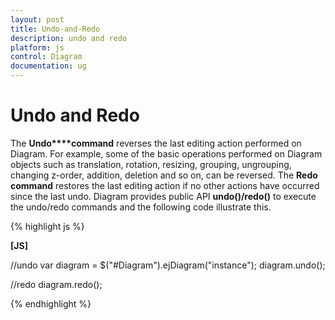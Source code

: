 ```yaml
---
layout: post
title: Undo-and-Redo
description: undo and redo
platform: js
control: Diagram
documentation: ug
---
```


# Undo and Redo

The **Undo****command** reverses the last editing action performed on Diagram. For example, some of the basic operations performed on Diagram objects such as translation, rotation, resizing, grouping, ungrouping, changing z-order, addition, deletion and so on, can be reversed. The **Redo command** restores the last editing action if no other actions have occurred since the last undo. Diagram provides public API **undo()/redo()** to execute the undo/redo commands and the following code illustrate this.

{% highlight js %}

**[JS]**

//undo
var diagram = $("#Diagram").ejDiagram("instance");
diagram.undo();

//redo
diagram.redo();



{% endhighlight %}



